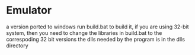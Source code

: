 # Emulator
a version ported to windows
run build.bat to build it, if you are using 32-bit system, then you need to change the libraries in build.bat to the correspoding 32 bit versions
the dlls needed by the program is in the dlls directory
